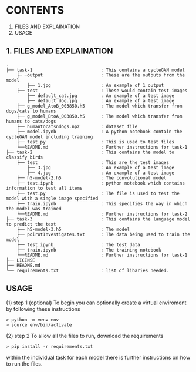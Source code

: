 # CONTENTS
1. FILES AND EXPLAINATION
2. USAGE 


## 1. FILES AND EXPLAINATION

    .
    ├── task-1                          : This contains a cycleGAN model
        ├─ ─output                      : These are the outputs from the model
            ├── 1.jpg                   : An example of 1 output      
        ├── test                        : These would contain test images            
            ├── default_cat.jpg         : An example of a test image  
            ├── default_dog.jpg         : An example of a test image
        ├── g_model_AtoB_003850.h5      : The model which transfer from dogs/cats to humans
        ├── g_model_BtoA_003850.h5      : The model which transfer from humans to cats/dogs
        ├── humantocatsndogs.npz        : dataset file
        ├── model.ipynb                 : A python notebook contain the cycleGAN model including training 
        ├── test.py                     : This is used to test files
        └──README.md                    : Further instructions for task-1
    ├── task-2                          : This contains the model to classify birds
        ├── test                        : This are the test images
            ├── 3.jpg                   : An example of a test image
            ├── 4.jpg                   : An example of a test image
        ├── h5-model-2.h5               : The convolutional model
        ├── test.ipynb                  : python notebook which contains information to test all items
        ├── test.py                     : The file is used to test the model with a single image specified
        ├── train.ipynb                 : This specifies the way in which the model was trained
        └──README.md                    : Further instructions for task-2
    ├── task-3                          : This contains the language model to predict the text 
        ├── h5-model-3.h5               : The model
        ├── poirotInvestigates.txt      : The data being used to train the model
        ├── test.ipynb                  : The test data 
        ├── train.ipynb                 : The training notebook
        └──README.md                    : Further instructions for task-1
    ├── LICENSE
    ├── README.md    
    └── requirements.txt                : list of libaries needed.
    


## USAGE

(1) step 1 (optional)
    To begin you can optionally create a virtual enviroment by following these instructions

    > python -m venv env
    > source env/bin/activate

(2) step 2 
    To allow all the files to run, download the requirements
    
    > pip install -r requirements.txt

within the individual task for each model there is further instructions on how to run the files.



